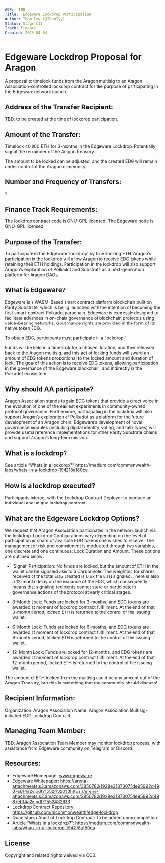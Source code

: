 ```yaml
---
AGP:  TBD
Title:  Edgeware Lockdrop Participation
Author: Thom Ivy (@ThomIvy)
Status: Stage III
Track: Finance
Created: 2019-04-04
---
```


# Edgeware Lockdrop Proposal for Aragon
A proposal to timelock funds from the Aragon multisig to an Aragon Association-controlled lockdrop contract for the purpose of participating in the Edgeware network launch.

## Address of the Transfer Recipient:
TBD, to be created at the time of lockdrop participation.

## Amount of the Transfer: 
Timelock 40,000 ETH for 3-months in the Edgeware Lockdrop.
Potentially signal the remainder of the Aragon treasury.

The amount to be locked can be adjusted, and the created EDG will remain under control of the Aragon community.

## Number and Frequency of Transfers:
1

## Finance Track Requirements:
The lockdrop contract code is GNU-GPL licensed. The Edgeware node is GNU-GPL licensed.

## Purpose of the Transfer:
To participate in the Edgeware ‘lockdrop’ by time-locking ETH. Aragon’s participation in the lockdrop will allow Aragon to receive EDG tokens while retaining their ETH holdings. Participation in the lockdrop will also support Aragon’s exploration of Polkadot and Substrate as a next-generation platform for Aragon DAOs.

## What is Edgeware? 
Edgeware is a WASM-Based smart contract platform blockchain built on Parity Substrate, which is being launched with the intention of becoming the first smart-contract Polkadot parachain. Edgeware is expressly designed to facilitate advances in on-chain governance of blockchain protocols using value-bearing networks. Governance rights are provided in the form of its native token EDG.

To obtain EDG, participants must participate in a ‘lockdrop.’

Funds will be held in a time-lock for a chosen duration, and then released back to the Aragon multisig, and this act of locking funds will award an amount of EDG tokens proportional to the locked amount and duration of lock.  The goal of this action is to receive EDG tokens, allowing participation in the governance of the Edgeware blockchain, and indirectly in the Polkadot ecosystem.

## Why should AA participate?
Aragon Association stands to gain EDG tokens that provide a direct voice in the evolution of one of the earliest experiments in community-owned protocol governance. Furthermore, participating in the lockdrop will also support Aragon’s exploration of Polkadot as a platform for the future development of an Aragon chain. Edgeware’s development of novel governance modules (including digital identity, voting, and tally types) will provide useful reference implementations for other Parity Substrate chains and support Aragon’s long-term mission. 

## What is a lockdrop?
See article “Whats in a lockdrop?” https://medium.com/commonwealth-labs/whats-in-a-lockdrop-194218a180ca 

## How is a lockdrop executed?
Participants interact with the  Lockdrop Contract Deployer to produce an individual and unique lockdrop contract.


## What are the Edgeware Lockdrop Options?

We request that Aragon Association participates in the network launch via the lockdrop. Lockdrop Configurations vary depending on the level of participation or share of available EDG tokens one wishes to receive. The management of risk and commitment is modulated through two variables, one discrete and one continuous: Lock Duration and Amount. These options are outlined below:

- ‘Signal’ Participation: No funds are locked, but the amount of ETH in the wallet can be signaled akin to a CarbonVote. The weighting for shares received of the total EDG created is 0.6x the ETH signaled. There is also a 12-month delay on the issuance of the EDG, which consequently means that signaling recipients cannot stake or participate in governance actions of the protocol at early critical stages.

- 3-Month Lock: Funds are locked for 3-months, and EDG tokens are awarded at moment of lockdrop contract fulfillment. At the end of that 3-month period, locked ETH is returned to the control of the issuing wallet. 

- 6-Month Lock: Funds are locked for 6-months, and EDG tokens are awarded at moment of lockdrop contract fulfillment. At the end of that 6-month period, locked ETH is returned to the control of the issuing wallet. 

- 12-Month Lock: Funds are locked for 12-months, and EDG tokens are awarded at moment of lockdrop contract fulfillment. At the end of that 12-month period, locked ETH is returned to the control of the issuing wallet. 

The amount of ETH locked from the multisig could be any amount out of the Aragon Treasury, but this is something that the community should discuss!

## Recipient Information: 
Organization: Aragon Association
Name: Aragon Association Multisig-initiated EDG Lockdrop Contract

## Managing Team Member: 
TBD, Aragon Association Team Member may monitor lockdrop process, with assistance from Edgeware community on Telegram or Discord. 

## Resources:
- Edgeware Homepage: www.edgewa.re 
- Edgeware Whitepaper: https://arena-attachments.s3.amazonaws.com/3850782/1928e31873075de95992d4987eb14a2e.pdf?1552432633https://arena-attachments.s3.amazonaws.com/3850782/1928e31873075de95992d4987eb14a2e.pdf?1552432633 
- Lockdrop Contract Repository:  https://github.com/hicommonwealth/edge-lockdrop
- Quantstamp Audit of Lockdrop Contract:  To be added upon completion.
- Article “Whats in a lockdrop?”: https://medium.com/commonwealth-labs/whats-in-a-lockdrop-194218a180ca


## License
Copyright and related rights waived via CC0.


